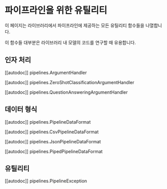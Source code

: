 <!--Copyright 2020 The HuggingFace Team. All rights reserved.

Licensed under the Apache License, Version 2.0 (the "License"); you may not use this file except in compliance with
the License. You may obtain a copy of the License at

http://www.apache.org/licenses/LICENSE-2.0

Unless required by applicable law or agreed to in writing, software distributed under the License is distributed on
an "AS IS" BASIS, WITHOUT WARRANTIES OR CONDITIONS OF ANY KIND, either express or implied. See the License for the
specific language governing permissions and limitations under the License.

⚠️ Note that this file is in Markdown but contain specific syntax for our doc-builder (similar to MDX) that may not be
rendered properly in your Markdown viewer.

-->

# 파이프라인을 위한 유틸리티

이 페이지는 라이브러리에서 파이프라인에 제공하는 모든 유틸리티 함수들을 나열합니다.

이 함수들 대부분은 라이브러리 내 모델의 코드를 연구할 때 유용합니다.

## 인자 처리

[[autodoc]] pipelines.ArgumentHandler

[[autodoc]] pipelines.ZeroShotClassificationArgumentHandler

[[autodoc]] pipelines.QuestionAnsweringArgumentHandler

## 데이터 형식

[[autodoc]] pipelines.PipelineDataFormat

[[autodoc]] pipelines.CsvPipelineDataFormat

[[autodoc]] pipelines.JsonPipelineDataFormat

[[autodoc]] pipelines.PipedPipelineDataFormat

## 유틸리티

[[autodoc]] pipelines.PipelineException
